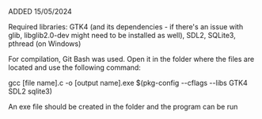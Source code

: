 ADDED 15/05/2024

Required libraries:
  GTK4 (and its dependencies - if there's an issue with glib, libglib2.0-dev might need to be installed as well),
  SDL2,
  SQLite3,
  pthread (on Windows)

For compilation, Git Bash was used. Open it in the folder where the files are located and use the following command:

gcc [file name].c -o [output name].exe $(pkg-config --cflags --libs GTK4 SDL2 sqlite3)

An exe file should be created in the folder and the program can be run
